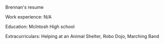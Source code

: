 Brennan's resume

Work experience:
N/A

Education:
McIntosh High school

Extracurriculars:
Helping at an Animal Shelter, Robo Dojo, Marching Band
